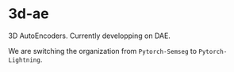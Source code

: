 # 3d-ae
3D AutoEncoders. Currently developping on DAE.

We are switching the organization from `Pytorch-Semseg` to `Pytorch-Lightning`.

